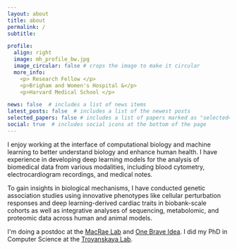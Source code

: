 ```yaml
---
layout: about
title: about
permalink: /
subtitle:

profile:
  align: right
  image: mh_profile_bw.jpg
  image_circular: false # crops the image to make it circular
  more_info:
    <p> Research Fellow </p>
    <p>Brigham and Women's Hospital &</p>
    <p>Harvard Medical School </p>

news: false  # includes a list of news items
latest_posts: false  # includes a list of the newest posts
selected_papers: false # includes a list of papers marked as "selected={true}"
social: true  # includes social icons at the bottom of the page
---
```


I enjoy working at the interface of computational biology and machine learning to better understand biology and enhance human health. I have experience in developing deep learning models for the analysis of biomedical data from various modalities, including blood cytometry, electrocardiogram recordings, and medical notes.

To gain insights in biological mechanisms, I have conducted genetic association studies using innovative phenotypes like cellular perturbation responses and deep learning-derived cardiac traits in biobank-scale cohorts as well as integrative analyses of sequencing, metabolomic, and proteomic data across human and animal models.

I'm doing a postdoc at the [MacRae Lab](https://macraelab.bwh.harvard.edu) and [One Brave Idea](https://www.onebraveidea.org). I did my PhD in Computer Science at the [Troyanskaya Lab](https://function.princeton.edu).

